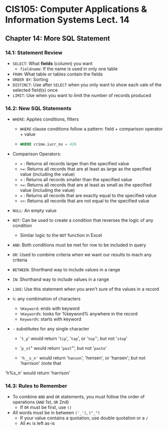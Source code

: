 # CIS105: Computer Applications & Information Systems Lect. 14

## Chapter 14: More SQL Statement

### 14.1: Statement Review

- `SELECT`: What **fields** (column) you want
  - `fieldname`: If the name is used in only one table
- `FROM`: What table or tables contain the fields
- `ORDER BY`: Sorting
- `DISTINCT`: Use after `SELECT` when you only want to show each vale of the selected field(s) once
- `LIMIT`: Use when you want to limit the number of records produced

### 14.2: New SQL Statements

- `WHERE`: Applies conditions, filters

  - `WHERE` clause conditions follow a pattern: field + comparison operator + value

  - ```sql
    WHERE crime.iucr_no = 420
    ```

- Comparison Operators:

  - ﻿﻿`>` : Returns all records larger than the specified value
  - ﻿﻿`>=`: Returns all records that are at least as large as the specified value (including the value)
  - ﻿﻿`<` : Returns all records smaller than the specified value
  - ﻿﻿`<=`: Returns all records that are at least as small as the specified value (including the value)
  - ﻿﻿`=` : Returns all records that are exactly equal to the specified value
  - ﻿﻿`<>`: Returns all records that are not equal to the specified value

- `NULL`: An empty value

- `NOT`: Can be used to create a condition that reverses the logic of any condition

  - Similar logic to the `NOT` function in Excel

- `AND`: Both conditions must be met for row to be included in query

- `OR`: Used to combine criteria when we want our results to mach any criteria

- `BETWEEN`: Shorthand way to include values in a range

- `IN`: Shorthand way to include values in a range

- `LIKE`: Use this statement when you aren't sure of the values in a record

- `%`:  any combination of characters

  - ﻿﻿`%Keyword`: ends with keyword
  - ﻿﻿`﻿﻿%Keyword%`: looks for %keyword% anywhere in the record
  - ﻿﻿`Keyword%`: starts with keyword

- `-` substitutes for any single character

  - ﻿﻿'`t_p`' would return '`tip`', '`tap`', or '`top`''; but not '`stop`'

  - ﻿﻿'`p_st`" would return '`past`"', but not '`paste`'

  - ﻿﻿`'h__s_n'` would return '`hanson`', 'hensen', or 'hansen'; but not 'harrison' (note that

'h%s_n' would return 'harrison'

### 14.3: Rules to Remember

- To combine `AND` and `OR` statements, you must follow the order of operations (`AND` 1st, `OR` 2nd)
  - If `OR` must be first, use `()`
- All words must be in between `('_')`, `("_")`
  - If your value contains a quotation, use double quotation or a `/`
  - All `#s` is left as-is

